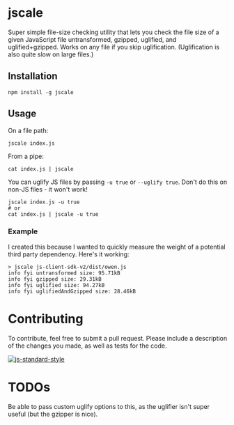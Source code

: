 # jscale

Super simple file-size checking utility that lets you check the file size of a given JavaScript file untransformed, gzipped, uglified, and uglified+gzipped. Works on any file if you skip uglification. (Uglification is also quite slow on large files.)

## Installation

```
npm install -g jscale
```

## Usage

On a file path:

```
jscale index.js
```

From a pipe:

```
cat index.js | jscale
```

You can uglify JS files by passing `-u true` or `--uglify true`. Don't do this on non-JS files - it won't work!

```
jscale index.js -u true
# or
cat index.js | jscale -u true
```

### Example

I created this because I wanted to quickly measure the weight of a potential third party dependency. Here's it working:

```
> jscale js-client-sdk-v2/dist/owen.js
info fyi untransformed size: 95.71kB
info fyi gzipped size: 29.31kB
info fyi uglified size: 94.27kB
info fyi uglifiedAndGzipped size: 28.46kB
```

# Contributing

To contribute, feel free to submit a pull request. Please include a description of the changes you made, as
well as tests for the code.

[![js-standard-style](https://cdn.rawgit.com/feross/standard/master/badge.svg)](https://github.com/feross/standard)

# TODOs

Be able to pass custom uglify options to this, as the uglifier isn't super useful (but the gzipper is nice).
